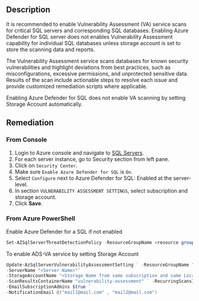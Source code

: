## Description

It is recommended to enable Vulnerability Assessment (VA) service scans for critical SQL servers and corresponding SQL databases. Enabling Azure Defender for SQL server does not enables Vulnerability Assessment capability for individual SQL databases unless storage account is set to store the scanning data and reports.

The Vulnerability Assessment service scans databases for known security vulnerabilities and highlight deviations from best practices, such as misconfigurations, excessive permissions, and unprotected sensitive data. Results of the scan include actionable steps to resolve each issue and provide customized remediation scripts where applicable.

Enabling Azure Defender for SQL does not enable VA scanning by setting Storage Account automatically.

## Remediation

### From Console

1. Login to Azure console and navigate to [SQL Servers](https://portal.azure.com/#create/Microsoft.SQLServer).
2. For each server instance, go to Security section from left pane.
3. Click on `Security Center`.
4. Make sure `Enable Azure Defender for SQL` is `On`.
5. Select `Configure` next to Azure Defender for SQL: Enabled at the server-level.
6. In section `VULNERABILITY ASSESSMENT SETTINGS`, select subscription and storage account.
7. Click **Save**.

### From Azure PowerShell

Enable Azure Defender for a SQL if not enabled

```powershell
Set-AZSqlServerThreatDetectionPolicy -ResourceGroupName <resource group name> -ServerName <server name> -EmailAdmins $True
```

To enable ADS-VA service by setting Storage Account

```powershell
Update-AzSqlServerVulnerabilityAssessmentSetting ` -ResourceGroupName "<resource group name>"`
-ServerName "<Server Name>"`
-StorageAccountName "<Storage Name from same subscription and same Location" `
-ScanResultsContainerName "vulnerability-assessment" ` -RecurringScansInterval Weekly `
-EmailSubscriptionAdmins $true `
-NotificationEmail @("mail1@mail.com" , "mail2@mail.com")
```